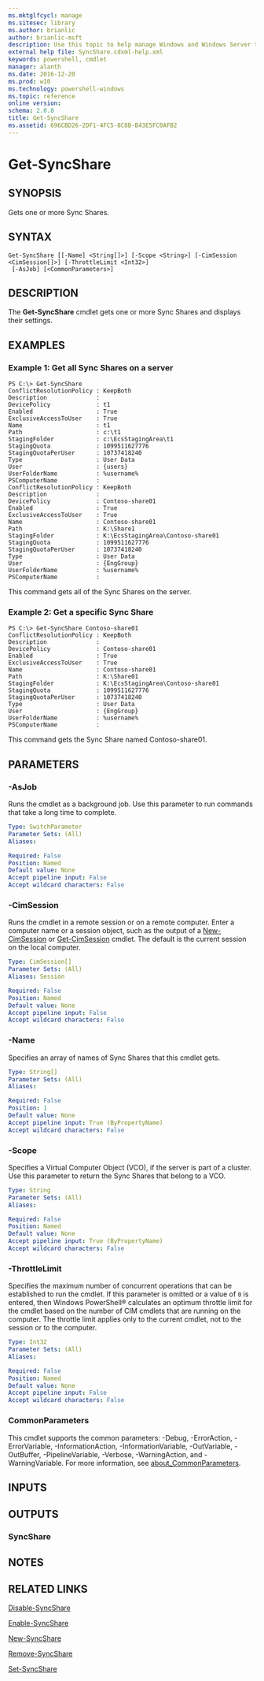 ```yaml
---
ms.mktglfcycl: manage
ms.sitesec: library
ms.author: brianlic
author: brianlic-msft
description: Use this topic to help manage Windows and Windows Server technologies with Windows PowerShell.
external help file: SyncShare.cdxml-help.xml
keywords: powershell, cmdlet
manager: alanth
ms.date: 2016-12-20
ms.prod: w10
ms.technology: powershell-windows
ms.topic: reference
online version: 
schema: 2.0.0
title: Get-SyncShare
ms.assetid: 696CBD26-2DF1-4FC5-8C8B-B43E5FC0AFB2
---
```


# Get-SyncShare

## SYNOPSIS
Gets one or more Sync Shares.

## SYNTAX

```
Get-SyncShare [[-Name] <String[]>] [-Scope <String>] [-CimSession <CimSession[]>] [-ThrottleLimit <Int32>]
 [-AsJob] [<CommonParameters>]
```

## DESCRIPTION
The **Get-SyncShare** cmdlet gets one or more Sync Shares and displays their settings.

## EXAMPLES

### Example 1: Get all Sync Shares on a server
```
PS C:\> Get-SyncShare
ConflictResolutionPolicy : KeepBoth
Description              : 
DevicePolicy             : t1
Enabled                  : True
ExclusiveAccessToUser    : True
Name                     : t1
Path                     : c:\t1
StagingFolder            : c:\EcsStagingArea\t1
StagingQuota             : 1099511627776
StagingQuotaPerUser      : 10737418240
Type                     : User Data
User                     : {users}
UserFolderName           : %username%
PSComputerName           : 
ConflictResolutionPolicy : KeepBoth
Description              : 
DevicePolicy             : Contoso-share01
Enabled                  : True
ExclusiveAccessToUser    : True
Name                     : Contoso-share01
Path                     : K:\Share1
StagingFolder            : K:\EcsStagingArea\Contoso-share01
StagingQuota             : 1099511627776
StagingQuotaPerUser      : 10737418240
Type                     : User Data
User                     : {EngGroup}
UserFolderName           : %username%
PSComputerName           :
```

This command gets all of the Sync Shares on the server.

### Example 2: Get a specific Sync Share
```
PS C:\> Get-SyncShare Contoso-share01
ConflictResolutionPolicy : KeepBoth
Description              : 
DevicePolicy             : Contoso-share01
Enabled                  : True
ExclusiveAccessToUser    : True
Name                     : Contoso-share01
Path                     : K:\Share01
StagingFolder            : K:\EcsStagingArea\Contoso-share01
StagingQuota             : 1099511627776
StagingQuotaPerUser      : 10737418240
Type                     : User Data
User                     : {EngGroup}
UserFolderName           : %username%
PSComputerName           :
```

This command gets the Sync Share named Contoso-share01.

## PARAMETERS

### -AsJob
Runs the cmdlet as a background job. Use this parameter to run commands that take a long time to complete.

```yaml
Type: SwitchParameter
Parameter Sets: (All)
Aliases: 

Required: False
Position: Named
Default value: None
Accept pipeline input: False
Accept wildcard characters: False
```

### -CimSession
Runs the cmdlet in a remote session or on a remote computer.
Enter a computer name or a session object, such as the output of a [New-CimSession](http://go.microsoft.com/fwlink/p/?LinkId=227967) or [Get-CimSession](http://go.microsoft.com/fwlink/p/?LinkId=227966) cmdlet.
The default is the current session on the local computer.

```yaml
Type: CimSession[]
Parameter Sets: (All)
Aliases: Session

Required: False
Position: Named
Default value: None
Accept pipeline input: False
Accept wildcard characters: False
```

### -Name
Specifies an array of names of Sync Shares that this cmdlet gets.

```yaml
Type: String[]
Parameter Sets: (All)
Aliases: 

Required: False
Position: 1
Default value: None
Accept pipeline input: True (ByPropertyName)
Accept wildcard characters: False
```

### -Scope
Specifies a Virtual Computer Object (VCO), if the server is part of a cluster.
Use this parameter to return the Sync Shares that belong to a VCO.

```yaml
Type: String
Parameter Sets: (All)
Aliases: 

Required: False
Position: Named
Default value: None
Accept pipeline input: True (ByPropertyName)
Accept wildcard characters: False
```

### -ThrottleLimit
Specifies the maximum number of concurrent operations that can be established to run the cmdlet.
If this parameter is omitted or a value of `0` is entered, then Windows PowerShell® calculates an optimum throttle limit for the cmdlet based on the number of CIM cmdlets that are running on the computer.
The throttle limit applies only to the current cmdlet, not to the session or to the computer.

```yaml
Type: Int32
Parameter Sets: (All)
Aliases: 

Required: False
Position: Named
Default value: None
Accept pipeline input: False
Accept wildcard characters: False
```

### CommonParameters
This cmdlet supports the common parameters: -Debug, -ErrorAction, -ErrorVariable, -InformationAction, -InformationVariable, -OutVariable, -OutBuffer, -PipelineVariable, -Verbose, -WarningAction, and -WarningVariable. For more information, see [about_CommonParameters](http://go.microsoft.com/fwlink/?LinkID=113216).

## INPUTS

## OUTPUTS

### SyncShare

## NOTES

## RELATED LINKS

[Disable-SyncShare](./Disable-SyncShare.md)

[Enable-SyncShare](./Enable-SyncShare.md)

[New-SyncShare](./New-SyncShare.md)

[Remove-SyncShare](./Remove-SyncShare.md)

[Set-SyncShare](./Set-SyncShare.md)

